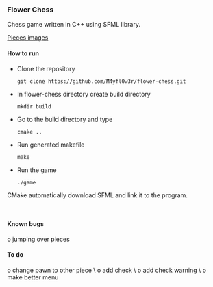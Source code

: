 <h3> Flower Chess </h3>

Chess game written in C++ using SFML library. <br/>

[Pieces images](https://commons.wikimedia.org/wiki/Category:PNG_chess_pieces/Standard_transparent)

<h4> How to run </h4>

- Clone the repository

  ```
  git clone https://github.com/M4yfl0w3r/flower-chess.git
  ```

- In flower-chess directory create build directory
  
  ```
  mkdir build 
  ```

- Go to the build directory and type
  
  ```
  cmake ..
  ```

- Run generated makefile

  ```
  make 
  ```

- Run the game 

  ```
  ./game
  ```

CMake automatically download SFML and link it to the program.

<br/>

<h4> Known bugs </h4>
o jumping over pieces

<br/>

<h4> To do </h4>
o change pawn to other piece \
o add check \
o add check warning \
o make better menu



